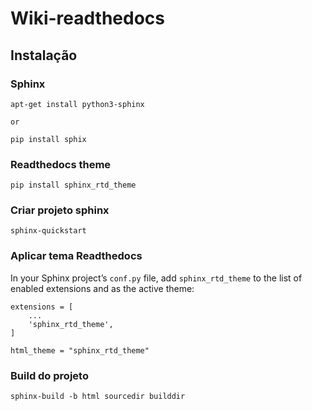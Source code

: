 # Wiki-readthedocs

## Instalação

### Sphinx

```
apt-get install python3-sphinx

or

pip install sphix
```

### Readthedocs theme

```
pip install sphinx_rtd_theme
```

### Criar projeto sphinx

```
sphinx-quickstart
``` 

### Aplicar tema Readthedocs

In your Sphinx project’s `conf.py` file, add `sphinx_rtd_theme` to the list of enabled extensions and as the active theme:

```
extensions = [
    ...
    'sphinx_rtd_theme',
]

html_theme = "sphinx_rtd_theme"
```

### Build do projeto

```
sphinx-build -b html sourcedir builddir
```
